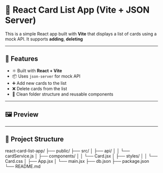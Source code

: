 # 🧩 React Card List App (Vite + JSON Server)

This is a simple React app built with **Vite** that displays a list of cards using a mock API. It supports **adding**, **deleting**

---

## 🚀 Features

- ⚛️ Built with **React + Vite**
- 📦 Uses `json-server` for mock API
- ➕ Add new cards to the list
- ❌ Delete cards from the list
- 📁 Clean folder structure and reusable components

---

## 🖼️ Preview



---

## 📂 Project Structure

react-card-list-app/
├── public/
├── src/
│ ├── api/
│ │ └── cardService.js
│ ├── components/
│ │ └── Card.jsx
│ ├── styles/
│ │ └── Card.css
│ ├── App.jsx
│ └── main.jsx
├── db.json
├── package.json
└── README.md